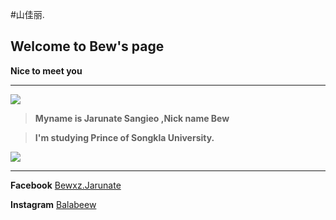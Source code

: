 #山佳丽.
##  Welcome to Bew's page 
**Nice to meet you**
___
![](https://scontent-b-kul.xx.fbcdn.net/hphotos-ash2/v/t1.0-9/1473001_1406006746304105_1548160788_n.jpg?oh=1e583780d97a037bd2cc07763f1b0066&oe=556AA1B8)

>**Myname is Jarunate Sangieo ,Nick name Bew**

>**I'm studying  Prince of Songkla University.**

![](https://scontent-b-kul.xx.fbcdn.net/hphotos-xap1/v/t1.0-9/10410940_1502341230003989_7565592830169430829_n.jpg?oh=f00d3f72d7b7c049ad86713da4759457&oe=5554AD46)
___
**Facebook** [Bewxz.Jarunate](https://www.facebook.com/Bewxz.Jarunate)

**Instagram** [Balabeew](http://instagram.com/balabeew)
